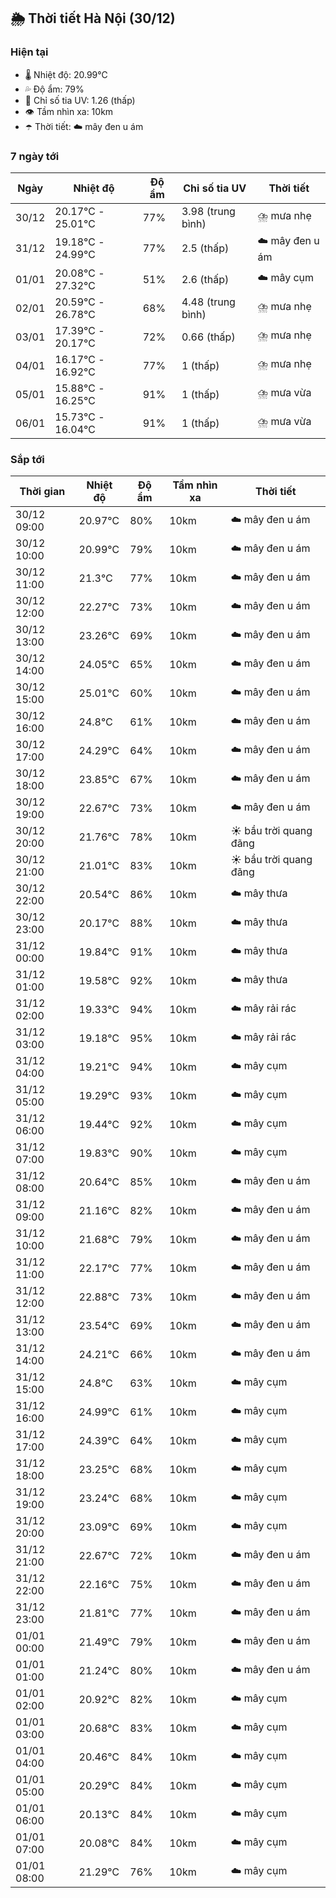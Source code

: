 ## 🌦️ Thời tiết Hà Nội (30/12)

### Hiện tại

- 🌡️ Nhiệt độ: 20.99℃
- 💦 Độ ẩm: 79%
- 🌟 Chỉ số tia UV: 1.26 (thấp)
- 👁️ Tầm nhìn xa: 10km
- ☂️ Thời tiết: ☁️ mây đen u ám

### 7 ngày tới

| Ngày | Nhiệt độ | Độ ẩm | Chỉ số tia UV | Thời tiết |
| --- | --- | --- | --- | --- |
| 30/12 | 20.17℃ - 25.01℃ | 77% | 3.98 (trung bình) | ⛈️ mưa nhẹ |
| 31/12 | 19.18℃ - 24.99℃ | 77% | 2.5 (thấp) | ☁️ mây đen u ám |
| 01/01 | 20.08℃ - 27.32℃ | 51% | 2.6 (thấp) | ☁️ mây cụm |
| 02/01 | 20.59℃ - 26.78℃ | 68% | 4.48 (trung bình) | ⛈️ mưa nhẹ |
| 03/01 | 17.39℃ - 20.17℃ | 72% | 0.66 (thấp) | ⛈️ mưa nhẹ |
| 04/01 | 16.17℃ - 16.92℃ | 77% | 1 (thấp) | ⛈️ mưa nhẹ |
| 05/01 | 15.88℃ - 16.25℃ | 91% | 1 (thấp) | ⛈️ mưa vừa |
| 06/01 | 15.73℃ - 16.04℃ | 91% | 1 (thấp) | ⛈️ mưa vừa |

### Sắp tới

| Thời gian | Nhiệt độ | Độ ẩm | Tầm nhìn xa | Thời tiết |
| --- | --- | --- | --- | --- |
| 30/12 09:00 | 20.97℃ | 80% | 10km | ☁️ mây đen u ám |
| 30/12 10:00 | 20.99℃ | 79% | 10km | ☁️ mây đen u ám |
| 30/12 11:00 | 21.3℃ | 77% | 10km | ☁️ mây đen u ám |
| 30/12 12:00 | 22.27℃ | 73% | 10km | ☁️ mây đen u ám |
| 30/12 13:00 | 23.26℃ | 69% | 10km | ☁️ mây đen u ám |
| 30/12 14:00 | 24.05℃ | 65% | 10km | ☁️ mây đen u ám |
| 30/12 15:00 | 25.01℃ | 60% | 10km | ☁️ mây đen u ám |
| 30/12 16:00 | 24.8℃ | 61% | 10km | ☁️ mây đen u ám |
| 30/12 17:00 | 24.29℃ | 64% | 10km | ☁️ mây đen u ám |
| 30/12 18:00 | 23.85℃ | 67% | 10km | ☁️ mây đen u ám |
| 30/12 19:00 | 22.67℃ | 73% | 10km | ☁️ mây đen u ám |
| 30/12 20:00 | 21.76℃ | 78% | 10km | ☀️ bầu trời quang đãng |
| 30/12 21:00 | 21.01℃ | 83% | 10km | ☀️ bầu trời quang đãng |
| 30/12 22:00 | 20.54℃ | 86% | 10km | ☁️ mây thưa |
| 30/12 23:00 | 20.17℃ | 88% | 10km | ☁️ mây thưa |
| 31/12 00:00 | 19.84℃ | 91% | 10km | ☁️ mây thưa |
| 31/12 01:00 | 19.58℃ | 92% | 10km | ☁️ mây thưa |
| 31/12 02:00 | 19.33℃ | 94% | 10km | ☁️ mây rải rác |
| 31/12 03:00 | 19.18℃ | 95% | 10km | ☁️ mây rải rác |
| 31/12 04:00 | 19.21℃ | 94% | 10km | ☁️ mây cụm |
| 31/12 05:00 | 19.29℃ | 93% | 10km | ☁️ mây cụm |
| 31/12 06:00 | 19.44℃ | 92% | 10km | ☁️ mây cụm |
| 31/12 07:00 | 19.83℃ | 90% | 10km | ☁️ mây cụm |
| 31/12 08:00 | 20.64℃ | 85% | 10km | ☁️ mây đen u ám |
| 31/12 09:00 | 21.16℃ | 82% | 10km | ☁️ mây đen u ám |
| 31/12 10:00 | 21.68℃ | 79% | 10km | ☁️ mây đen u ám |
| 31/12 11:00 | 22.17℃ | 77% | 10km | ☁️ mây đen u ám |
| 31/12 12:00 | 22.88℃ | 73% | 10km | ☁️ mây đen u ám |
| 31/12 13:00 | 23.54℃ | 69% | 10km | ☁️ mây đen u ám |
| 31/12 14:00 | 24.21℃ | 66% | 10km | ☁️ mây đen u ám |
| 31/12 15:00 | 24.8℃ | 63% | 10km | ☁️ mây cụm |
| 31/12 16:00 | 24.99℃ | 61% | 10km | ☁️ mây cụm |
| 31/12 17:00 | 24.39℃ | 64% | 10km | ☁️ mây cụm |
| 31/12 18:00 | 23.25℃ | 68% | 10km | ☁️ mây cụm |
| 31/12 19:00 | 23.24℃ | 68% | 10km | ☁️ mây cụm |
| 31/12 20:00 | 23.09℃ | 69% | 10km | ☁️ mây cụm |
| 31/12 21:00 | 22.67℃ | 72% | 10km | ☁️ mây đen u ám |
| 31/12 22:00 | 22.16℃ | 75% | 10km | ☁️ mây đen u ám |
| 31/12 23:00 | 21.81℃ | 77% | 10km | ☁️ mây đen u ám |
| 01/01 00:00 | 21.49℃ | 79% | 10km | ☁️ mây đen u ám |
| 01/01 01:00 | 21.24℃ | 80% | 10km | ☁️ mây đen u ám |
| 01/01 02:00 | 20.92℃ | 82% | 10km | ☁️ mây cụm |
| 01/01 03:00 | 20.68℃ | 83% | 10km | ☁️ mây cụm |
| 01/01 04:00 | 20.46℃ | 84% | 10km | ☁️ mây cụm |
| 01/01 05:00 | 20.29℃ | 84% | 10km | ☁️ mây cụm |
| 01/01 06:00 | 20.13℃ | 84% | 10km | ☁️ mây cụm |
| 01/01 07:00 | 20.08℃ | 84% | 10km | ☁️ mây cụm |
| 01/01 08:00 | 21.29℃ | 76% | 10km | ☁️ mây cụm |
